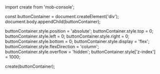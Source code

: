 import create from 'mob-console';


const buttonContainer = document.createElement('div');
document.body.appendChild(buttonContainer);

buttonContainer.style.position = 'absolute';
buttonContainer.style.top = 0;
buttonContainer.style.left = 0;
buttonContainer.style.right = 0;
buttonContainer.style.bottom = 0;
buttonContainer.style.display = 'flex';
buttonContainer.style.flexDirection = 'column';
buttonContainer.style.overflow = 'hidden';
buttonContainer.style['z-index'] = 1000;

create(buttonContainer);
